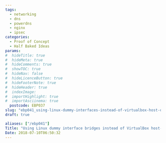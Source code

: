 ```yaml
---
tags:
  - networking
  - dns
  - powerdns
  - nginx
  - ipsec
categories:
  - Proof of Concept
  - Half Baked Ideas
params:
#  hideTitle: true
#  hideMeta: true
#  hideComments: true
#  showTOC: true
#  hideNav: false
#  hideLicenceButton: true
#  hideFooterNote: true
#  hideHeader: true
#  indexImage: 
#  importHighlight: true
#  importAsciinema: true
  postcode: EBP037
slug: "ebp041_using-linux-dummy-interfaces-instead-of-virtualbox-host-only-adapter"
draft: true

aliases: ["/ebp041"]
Title: "Using Linux dummy interface bridges instead of VirtualBox host-only Adapter"
Date: 2018-07-10T06:50:32
---
```


